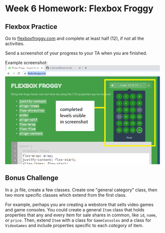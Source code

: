 # Week 6 Homework: Flexbox Froggy

## Flexbox Practice
Go to [flexboxfroggy.com](https://flexboxfroggy.com/) and complete at least half (12), if not all the activities.

Send a screenshot of your progress to your TA when you are finished.

Example screenshot:
![example flexbox froggy screenshot](flexboxFroggyScreenshot.png)

## Bonus Challenge
In a .js file, create a few classes. Create one "general category" class, then two more specific classes which extend from the first class.

For example, perhaps you are creating a webstore that sells video games and game consoles. You could create a general `Item` class that holds properties that any and every item for sale shares in common, like `id`, `name`, or `price`. Then, extend `Item` with a class for `GameConsoles` and a class for `VideoGames` and include properties specific to each _category_ of item.
